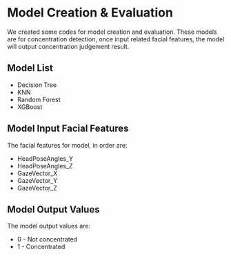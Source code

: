 # Model Creation & Evaluation #

We created some codes for model creation and evaluation. These models are for concentration detection, once input related facial features, the model will output concentration judgement result.

## Model List ##

* Decision Tree
* KNN
* Random Forest
* XGBoost

## Model Input Facial Features ##

The facial features for model, in order are:
* HeadPoseAngles_Y
* HeadPoseAngles_Z
* GazeVector_X
* GazeVector_Y
* GazeVector_Z

## Model Output Values ##

The model output values are:
* 0 - Not concentrated
* 1 - Concentrated
